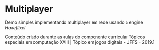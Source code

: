 # Multiplayer

Demo simples implementando multiplayer em rede usando a engine _Haxeflixel_

Conteúdo criado durante as aulas do componente curricular Tópicos especiais em computação XVIII | Tópico em jogos digitais - UFFS - 2019.1
